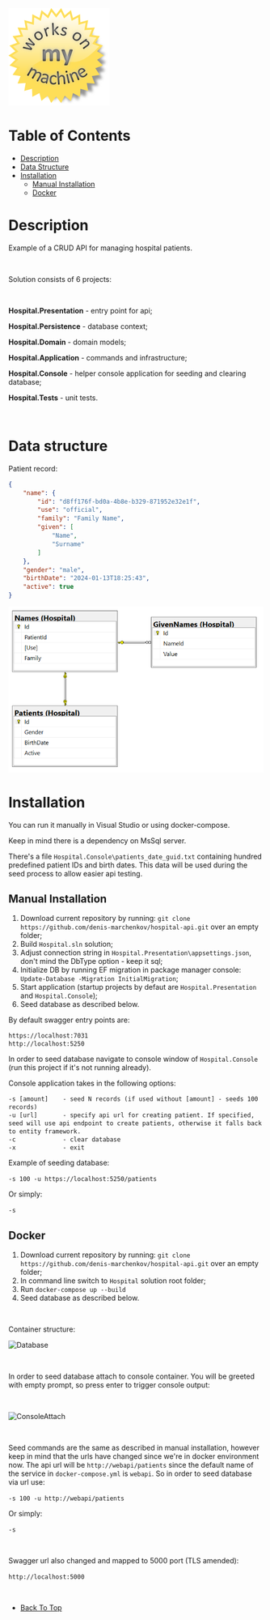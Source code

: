 ![alt text](https://github.com/denis-marchenkov/assets-dump/blob/0f9f9c4d77065dbfb9f13281341d515f7a8a6e13/works_on_my_machine.png)

# Table of Contents
- [Description](#description)
- [Data Structure](#data-structure)
- [Installation](#installation)
  - [Manual Installation](#manual-installation)
  - [Docker](#docker)

# Description

Example of a CRUD API for managing hospital patients.

<br/>

Solution consists of 6 projects:

<br/>

**Hospital.Presentation** - entry point for api;

**Hospital.Persistence** - database context;

**Hospital.Domain** - domain models;

**Hospital.Application** - commands and infrastructure;

**Hospital.Console** - helper console application for seeding and clearing database;

**Hospital.Tests** - unit tests.

<br/>

# Data structure

Patient record:
```json
{
    "name": {
        "id": "d8ff176f-bd0a-4b8e-b329-871952e32e1f",
        "use": "official",
        "family": "Family Name",
        "given": [
            "Name",
            "Surname"
        ]
    },
    "gender": "male",
    "birthDate": "2024-01-13T18:25:43",
    "active": true
}
```

![Database](https://github.com/denis-marchenkov/assets-dump/blob/2b9407f530bed9395f2ea58729445f5df6cc531d/hospital_database.png)

# Installation

You can run it manually in Visual Studio or using docker-compose.

Keep in mind there is a dependency on MsSql server.

There's a file ```Hospital.Console\patients_date_guid.txt``` containing hundred predefined patient IDs and birth dates. This data will be used during the seed process to allow easier api testing.

## Manual Installation

1) Download current repository by running: ```git clone https://github.com/denis-marchenkov/hospital-api.git``` over an empty folder;
2) Build ```Hospital.sln``` solution;
3) Adjust connection string in ```Hospital.Presentation\appsettings.json```, don't mind the DbType option - keep it sql;
4) Initialize DB by running EF migration in package manager console: ```Update-Database -Migration InitialMigration```;
5) Start application (startup projects by defaut are ```Hospital.Presentation``` and ```Hospital.Console```);
6) Seed database as described below.

By default swagger entry points are:
```
https://localhost:7031
http://localhost:5250
```

In order to seed database navigate to console window of ```Hospital.Console``` (run this project if it's not running already).

Console application takes in the following options:
```
-s [amount]    - seed N records (if used without [amount] - seeds 100 records)
-u [url]       - specify api url for creating patient. If specified, seed will use api endpoint to create patients, otherwise it falls back to entity framework.
-c             - clear database
-x             - exit
```

Example of seeding database:

```-s 100 -u https://localhost:5250/patients```

Or simply:

```-s```

## Docker
1) Download current repository by running: ```git clone https://github.com/denis-marchenkov/hospital-api.git``` over an empty folder;
2) In command line switch to ```Hospital``` solution root folder;
3) Run ```docker-compose up --build```
4) Seed database as described below.

<br />

Container structure:

![Database](https://github.com/denis-marchenkov/assets-dump/blob/master/hospital_container_structure.png)

<br />

In order to seed database attach to console container. You will be greeted with empty prompt, so press enter to trigger console output:

<br/>

![ConsoleAttach](https://github.com/denis-marchenkov/assets-dump/blob/master/hospital_console_attach.png)

<br/>

Seed commands are the same as described in manual installation, however keep in mind that the urls have changed since we're in docker environment now.
The api url will be ```http://webapi/patients``` since the default name of the service in ```docker-compose.yml``` is ```webapi```. So in order to seed database via url use:

```-s 100 -u http://webapi/patients```

Or simply:

```-s```

<br/>

Swagger url also changed and mapped to 5000 port (TLS amended):

```http://localhost:5000```

<br/>

- [Back To Top](table-of-contents)
